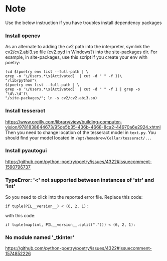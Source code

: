 # Note

Use the below instruction if you have troubles install dependency packages

### Install opencv

As an alternate to adding the cv2 path into the interpreter, symlink the cv2/cv2.abi3.so file (cv2.pyd in Windows?) into
the site-packages dir. For example, in site-packages, use this script if you create your env with poetry:

```
(cd $(poetry env list --full-path | \
grep -o '\/Users.*\s(Activated)' | cut -d " " -f 1)\
"/lib/python"\
$(poetry env list --full-path | \
grep -o '\/Users.*\s(Activated)' | cut -d " " -f 1 | grep -o '\d\.\d')\
"/site-packages/"; ln -s cv2/cv2.abi3.so)
```

### Install tesseract

https://www.oreilly.com/library/view/building-computer-vision/9781838644673/95de5b35-436b-4668-8ca2-44970a6e2924.xhtml
Then you need to change location of the tesseract model in ```text.py```. You should find your model located in
```/opt/homebrew/Cellar/tesseract/...```

### Install pyautogui

https://github.com/python-poetry/poetry/issues/4322#issuecomment-1590796737

### TypeError: '<' not supported between instances of 'str' and 'int'

So you need to click into the reported error file. Replace this code:

```
if tuple(PIL__version__) < (6, 2, 1):
```

with this code:

```
if tuple(map(int, PIL__version__.split("."))) < (6, 2, 1):
```

### No module named '_tkinter'

https://github.com/python-poetry/poetry/issues/4322#issuecomment-1574852226

